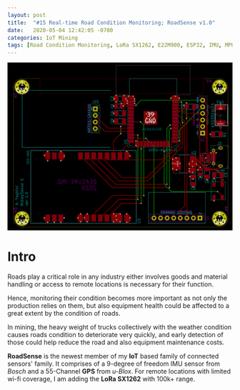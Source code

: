 ```yaml
---
layout: post
title:  "#15 Real-time Road Condition Monitoring; RoadSense v1.0"
date:   2020-05-04 12:42:05 -0700
categories: IoT Mining
tags: [Road Condition Monitoring, LoRa SX1262, E22M900, ESP32, IMU, MPU9255, Arduino, whole body vibration]
---
```

![RoadSense v1.0](/assets/img/15roadSenseBoard.PNG)

# Intro
Roads play a critical role in any industry either involves goods and material handling or access to remote locations is necessary for their function. 

Hence, monitoring their condition becomes more important as not only the production relies on them, but also equipment health could be affected to a great extent by the condition of roads.

In mining, the heavy weight of trucks collectively with the weather condition causes roads condition to deteriorate very quickly, and early detection of those could help reduce the road and also equipment maintenance costs.

**RoadSense** is the newest member of my **IoT** based family of connected sensors' family. It comprises of a 9-degree of freedom IMU sensor from *Bosch* and a 55-Channel **GPS** from *u-Blox*. For remote locations with limited wi-fi coverage, I am adding the **LoRa SX1262** with 100k+ range. 


